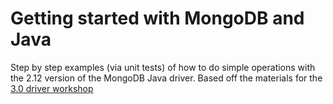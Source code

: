 Getting started with MongoDB and Java
=======================


Step by step examples (via unit tests) of how to do simple operations with the 2.12 version of the MongoDB Java driver.  Based off the materials for the [3.0 driver workshop](https://github.com/trishagee/mongodb-java-tutorial)
